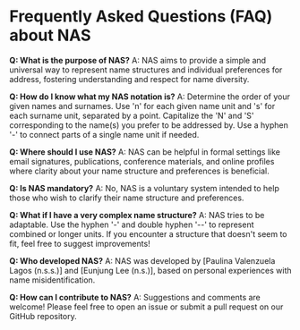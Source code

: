 # Frequently Asked Questions (FAQ) about NAS

**Q: What is the purpose of NAS?**
A: NAS aims to provide a simple and universal way to represent name structures and individual preferences for address, fostering understanding and respect for name diversity.

**Q: How do I know what my NAS notation is?**
A: Determine the order of your given names and surnames. Use 'n' for each given name unit and 's' for each surname unit, separated by a point. Capitalize the 'N' and 'S' corresponding to the name(s) you prefer to be addressed by. Use a hyphen '-' to connect parts of a single name unit if needed.

**Q: Where should I use NAS?**
A: NAS can be helpful in formal settings like email signatures, publications, conference materials, and online profiles where clarity about your name structure and preferences is beneficial.

**Q: Is NAS mandatory?**
A: No, NAS is a voluntary system intended to help those who wish to clarify their name structure and preferences.

**Q: What if I have a very complex name structure?**
A: NAS tries to be adaptable. Use the hyphen '-' and double hyphen '--' to represent combined or longer units. If you encounter a structure that doesn't seem to fit, feel free to suggest improvements!

**Q: Who developed NAS?**
A: NAS was developed by [Paulina Valenzuela Lagos (n.s.s.)] and [Eunjung Lee (n.s.)], based on personal experiences with name misidentification.

**Q: How can I contribute to NAS?**
A: Suggestions and comments are welcome! Please feel free to open an issue or submit a pull request on our GitHub repository.
